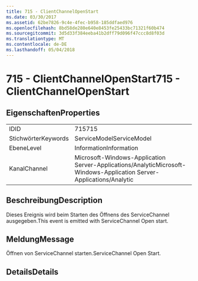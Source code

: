```yaml
---
title: 715 - ClientChannelOpenStart
ms.date: 03/30/2017
ms.assetid: 62be7826-9c4e-4fec-b958-185ddfaed976
ms.openlocfilehash: 8bd58de280e640e8453fe25433bc71321f60b474
ms.sourcegitcommit: 3d5d33f384eeba41b2dff79d096f47ccc8d8f03d
ms.translationtype: MT
ms.contentlocale: de-DE
ms.lasthandoff: 05/04/2018
---
```

# <a name="715---clientchannelopenstart"></a><span data-ttu-id="8ed56-102">715 - ClientChannelOpenStart</span><span class="sxs-lookup"><span data-stu-id="8ed56-102">715 - ClientChannelOpenStart</span></span>
## <a name="properties"></a><span data-ttu-id="8ed56-103">Eigenschaften</span><span class="sxs-lookup"><span data-stu-id="8ed56-103">Properties</span></span>  
  
|||  
|-|-|  
|<span data-ttu-id="8ed56-104">ID</span><span class="sxs-lookup"><span data-stu-id="8ed56-104">ID</span></span>|<span data-ttu-id="8ed56-105">715</span><span class="sxs-lookup"><span data-stu-id="8ed56-105">715</span></span>|  
|<span data-ttu-id="8ed56-106">Stichwörter</span><span class="sxs-lookup"><span data-stu-id="8ed56-106">Keywords</span></span>|<span data-ttu-id="8ed56-107">ServiceModel</span><span class="sxs-lookup"><span data-stu-id="8ed56-107">ServiceModel</span></span>|  
|<span data-ttu-id="8ed56-108">Ebene</span><span class="sxs-lookup"><span data-stu-id="8ed56-108">Level</span></span>|<span data-ttu-id="8ed56-109">Information</span><span class="sxs-lookup"><span data-stu-id="8ed56-109">Information</span></span>|  
|<span data-ttu-id="8ed56-110">Kanal</span><span class="sxs-lookup"><span data-stu-id="8ed56-110">Channel</span></span>|<span data-ttu-id="8ed56-111">Microsoft-Windows-Application Server-Applications/Analytic</span><span class="sxs-lookup"><span data-stu-id="8ed56-111">Microsoft-Windows-Application Server-Applications/Analytic</span></span>|  
  
## <a name="description"></a><span data-ttu-id="8ed56-112">Beschreibung</span><span class="sxs-lookup"><span data-stu-id="8ed56-112">Description</span></span>  
 <span data-ttu-id="8ed56-113">Dieses Ereignis wird beim Starten des Öffnens des ServiceChannel ausgegeben.</span><span class="sxs-lookup"><span data-stu-id="8ed56-113">This event is emitted with ServiceChannel Open start.</span></span>  
  
## <a name="message"></a><span data-ttu-id="8ed56-114">Meldung</span><span class="sxs-lookup"><span data-stu-id="8ed56-114">Message</span></span>  
 <span data-ttu-id="8ed56-115">Öffnen von ServiceChannel starten.</span><span class="sxs-lookup"><span data-stu-id="8ed56-115">ServiceChannel Open Start.</span></span>  
  
## <a name="details"></a><span data-ttu-id="8ed56-116">Details</span><span class="sxs-lookup"><span data-stu-id="8ed56-116">Details</span></span>
